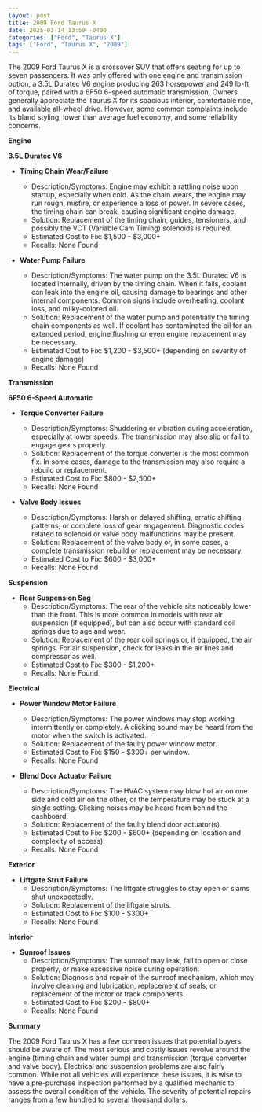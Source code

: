 ```yaml
---
layout: post
title: 2009 Ford Taurus X
date: 2025-03-14 13:59 -0400
categories: ["Ford", "Taurus X"]
tags: ["Ford", "Taurus X", "2009"]
---
```

The 2009 Ford Taurus X is a crossover SUV that offers seating for up to seven passengers. It was only offered with one engine and transmission option, a 3.5L Duratec V6 engine producing 263 horsepower and 249 lb-ft of torque, paired with a 6F50 6-speed automatic transmission. Owners generally appreciate the Taurus X for its spacious interior, comfortable ride, and available all-wheel drive. However, some common complaints include its bland styling, lower than average fuel economy, and some reliability concerns.

**Engine**

**3.5L Duratec V6**

*   **Timing Chain Wear/Failure**
    *   Description/Symptoms: Engine may exhibit a rattling noise upon startup, especially when cold. As the chain wears, the engine may run rough, misfire, or experience a loss of power. In severe cases, the timing chain can break, causing significant engine damage.
    *   Solution: Replacement of the timing chain, guides, tensioners, and possibly the VCT (Variable Cam Timing) solenoids is required.
    *   Estimated Cost to Fix: $1,500 - $3,000+
    *   Recalls: None Found

*   **Water Pump Failure**
    *   Description/Symptoms: The water pump on the 3.5L Duratec V6 is located internally, driven by the timing chain. When it fails, coolant can leak into the engine oil, causing damage to bearings and other internal components. Common signs include overheating, coolant loss, and milky-colored oil.
    *   Solution: Replacement of the water pump and potentially the timing chain components as well. If coolant has contaminated the oil for an extended period, engine flushing or even engine replacement may be necessary.
    *   Estimated Cost to Fix: $1,200 - $3,500+ (depending on severity of engine damage)
    *   Recalls: None Found

**Transmission**

**6F50 6-Speed Automatic**

*   **Torque Converter Failure**
    *   Description/Symptoms: Shuddering or vibration during acceleration, especially at lower speeds. The transmission may also slip or fail to engage gears properly.
    *   Solution: Replacement of the torque converter is the most common fix. In some cases, damage to the transmission may also require a rebuild or replacement.
    *   Estimated Cost to Fix: $800 - $2,500+
    *   Recalls: None Found

*   **Valve Body Issues**
    *   Description/Symptoms: Harsh or delayed shifting, erratic shifting patterns, or complete loss of gear engagement. Diagnostic codes related to solenoid or valve body malfunctions may be present.
    *   Solution: Replacement of the valve body or, in some cases, a complete transmission rebuild or replacement may be necessary.
    *   Estimated Cost to Fix: $600 - $3,000+
    *   Recalls: None Found

**Suspension**

*   **Rear Suspension Sag**
    * Description/Symptoms: The rear of the vehicle sits noticeably lower than the front. This is more common in models with rear air suspension (if equipped), but can also occur with standard coil springs due to age and wear.
    * Solution: Replacement of the rear coil springs or, if equipped, the air springs. For air suspension, check for leaks in the air lines and compressor as well.
    * Estimated Cost to Fix: $300 - $1,200+
    * Recalls: None Found

**Electrical**

*   **Power Window Motor Failure**
    *   Description/Symptoms: The power windows may stop working intermittently or completely. A clicking sound may be heard from the motor when the switch is activated.
    *   Solution: Replacement of the faulty power window motor.
    *   Estimated Cost to Fix: $150 - $300+ per window.
    *   Recalls: None Found

*   **Blend Door Actuator Failure**
    *   Description/Symptoms: The HVAC system may blow hot air on one side and cold air on the other, or the temperature may be stuck at a single setting. Clicking noises may be heard from behind the dashboard.
    *   Solution: Replacement of the faulty blend door actuator(s).
    *   Estimated Cost to Fix: $200 - $600+ (depending on location and complexity of access).
    *   Recalls: None Found

**Exterior**

*   **Liftgate Strut Failure**
    *   Description/Symptoms: The liftgate struggles to stay open or slams shut unexpectedly.
    *   Solution: Replacement of the liftgate struts.
    *   Estimated Cost to Fix: $100 - $300+
    *   Recalls: None Found

**Interior**

*   **Sunroof Issues**
    *   Description/Symptoms: The sunroof may leak, fail to open or close properly, or make excessive noise during operation.
    *   Solution: Diagnosis and repair of the sunroof mechanism, which may involve cleaning and lubrication, replacement of seals, or replacement of the motor or track components.
    *   Estimated Cost to Fix: $200 - $800+
    *   Recalls: None Found

**Summary**

The 2009 Ford Taurus X has a few common issues that potential buyers should be aware of. The most serious and costly issues revolve around the engine (timing chain and water pump) and transmission (torque converter and valve body). Electrical and suspension problems are also fairly common. While not all vehicles will experience these issues, it is wise to have a pre-purchase inspection performed by a qualified mechanic to assess the overall condition of the vehicle. The severity of potential repairs ranges from a few hundred to several thousand dollars.

